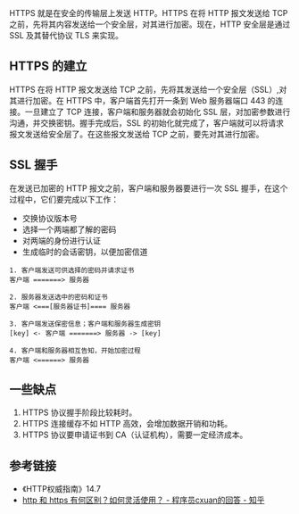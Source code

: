 HTTPS 就是在安全的传输层上发送 HTTP。HTTPS 在将 HTTP 报文发送给 TCP 之前，先将其内容发送给一个安全层，对其进行加密。现在，HTTP 安全层是通过 SSL 及其替代协议 TLS 来实现。

## HTTPS 的建立
HTTPS 在将 HTTP 报文发送给 TCP 之前，先将其发送给一个安全层（SSL）,对其进行加密。在 HTTPS 中，客户端首先打开一条到 Web 服务器端口 443 的连接。一旦建立了 TCP 连接，客户端和服务器就会初始化 SSL 层，对加密参数进行沟通，并交换密钥。握手完成后，SSL 的初始化就完成了，客户端就可以将请求报文发送给安全层了。在这些报文发送给 TCP 之前，要先对其进行加密。  

## SSL 握手
在发送已加密的 HTTP 报文之前，客户端和服务器要进行一次 SSL 握手，在这个过程中，它们要完成以下工作：

- 交换协议版本号
- 选择一个两端都了解的密码
- 对两端的身份进行认证
- 生成临时的会话密钥，以便加密信道

```
1. 客户端发送可供选择的密码并请求证书
客户端 =======> 服务器

2. 服务器发送选中的密码和证书
客户端 <===[服务器证书]==== 服务器  

3. 客户端发送保密信息；客户端和服务器生成密钥
[key] <- 客户端 =======> 服务器 -> [key]

4. 客户端和服务器相互告知，开始加密过程
客户端 <======> 服务器
```

## 一些缺点
1. HTTPS 协议握手阶段比较耗时。
2. HTTPS 连接缓存不如 HTTP 高效，会增加数据开销和功耗。
3. HTTPS 协议要申请证书到 CA（认证机构），需要一定经济成本。

## 参考链接
- 《HTTP权威指南》14.7
- [http 和 https 有何区别？如何灵活使用？ - 程序员cxuan的回答 - 知乎](https://www.zhihu.com/question/19577317/answer/1157658840)